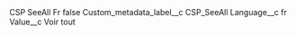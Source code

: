 <?xml version="1.0" encoding="UTF-8"?>
<CustomMetadata xmlns="http://soap.sforce.com/2006/04/metadata" xmlns:xsi="http://www.w3.org/2001/XMLSchema-instance" xmlns:xsd="http://www.w3.org/2001/XMLSchema">
    <label>CSP SeeAll Fr</label>
    <protected>false</protected>
    <values>
        <field>Custom_metadata_label__c</field>
        <value xsi:type="xsd:string">CSP_SeeAll</value>
    </values>
    <values>
        <field>Language__c</field>
        <value xsi:type="xsd:string">fr</value>
    </values>
    <values>
        <field>Value__c</field>
        <value xsi:type="xsd:string">Voir tout</value>
    </values>
</CustomMetadata>

